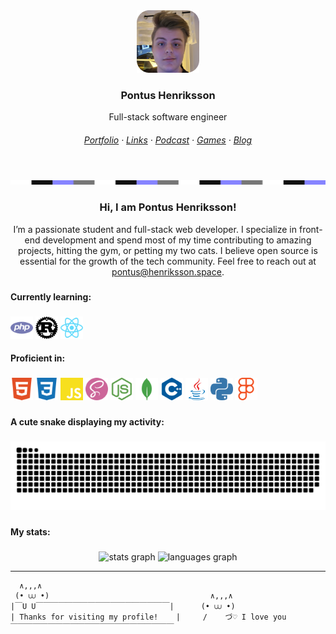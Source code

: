 <div align="center">
  <img src="./assets/branding/me-rounded.png" style="width: 100px" />
  <h3 align="center">Pontus Henriksson</h3>
  <p align="center">Full-stack software engineer</p>
</div>

<h6 align="center">
  <a href="https://pontushenriksson.com" target="_blank"
    >Portfolio</a
  >
  <span>·</span>
  <a href="https://links.pontushenriksson.com" target="_blank"
    >Links</a
  > <span>·</span>
  <a href="https://podcast.pontushenriksson.com" target="_blank"
    >Podcast</a
  > 
  <span>·</span>
  <a href="https://games.pontushenriksson.com" target="_blank"
    >Games</a
  >
  <span>·</span>
  <a href="https://blog.pontushenriksson.com" target="_blank"
    >Blog</a
  >
</h6>

<br />

<img src="./assets/branding/profile-banner.jpg" align="center"/>

<br />

<h3 align="center">Hi, I am Pontus Henriksson!</h3>

<p align="center">I’m a passionate student and full-stack web developer. I specialize in front-end development and spend most of my time contributing to amazing projects, hitting the gym, or petting my two cats. I believe open source is essential for the growth of the tech community. Feel free to reach out at <a href="mailto:pontus@henriksson.space" target="blank">pontus@henriksson.space</a>.</p>

###

<h4 align="left">Currently learning:</h4>

###

<div align="left">
  <img src="./assets/icons/php.svg" height="36px">
  <img src="./assets/icons/rust.svg" height="36px">
  <img src="./assets/icons/react.svg" height="36px">
</div>

<h4 align="left">Proficient in:</h4>

###

<div align="left">
  <img src="./assets/icons/html5.svg" height="36px">
  <img src="./assets/icons/css3.svg" height="36px">
  <img src="./assets/icons/javascript.svg" height="36px">
  <img src="./assets/icons/sass.svg" height="36px">
  <img src="./assets/icons/nodedotjs.svg" height="36px">
  <img src="./assets/icons/mongodb.svg" height="36px">
  <img src="./assets/icons/cplusplus.svg" height="36px">
  <img src="./assets/icons/java-non-simpleicons.svg" height="36px">
  <img src="./assets/icons/python.svg" height="36px">
  <img src="./assets/icons/figma.svg" height="36px">
</div>

###

<h4 align="left">A cute snake displaying my activity:</h4>

###

<img src="https://raw.githubusercontent.com/pontushenriksson/pontushenriksson/output/snake.svg" alt="Snake animation" />

###

<h4 align="left">My stats:</h4>

###

<div align="center">
  <img src="https://github-readme-stats.vercel.app/api?username=pontushenriksson&hide_title=false&hide_rank=false&show_icons=true&include_all_commits=true&count_private=true&disable_animations=false&theme=dracula&locale=en&hide_border=false&order=1" height="150" alt="stats graph"  />
  <img src="https://github-readme-stats.vercel.app/api/top-langs?username=pontushenriksson&locale=en&hide_title=false&layout=compact&card_width=320&langs_count=6&theme=dracula&hide_border=false&order=2" height="150" alt="languages graph"  />
</div>

---

```
  ∧,,,∧
 (• ⩊ •)                                    ∧,,,∧
|￣U U￣￣￣￣￣￣￣￣￣￣￣￣￣￣￣￣￣￣|      (• ⩊ •)
| Thanks for visiting my profile!    |     /    づ♡ I love you
￣￣￣￣￣￣￣￣￣￣￣￣￣￣￣￣￣￣￣￣￣￣
```

